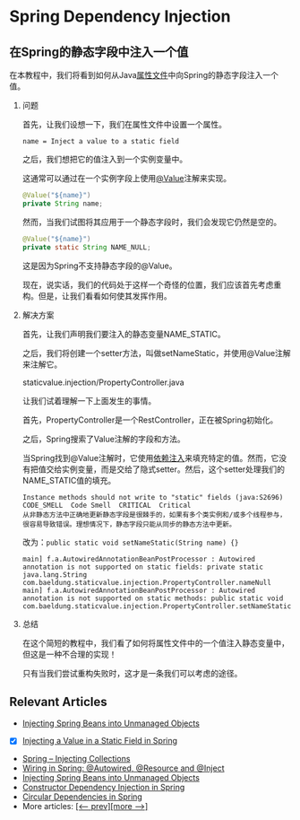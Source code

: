 # Spring Dependency Injection

## 在Spring的静态字段中注入一个值

在本教程中，我们将看到如何从Java[属性文件](https://www.baeldung.com/java-properties)中向Spring的静态字段注入一个值。

1. 问题

    首先，让我们设想一下，我们在属性文件中设置一个属性。

    `name = Inject a value to a static field`

    之后，我们想把它的值注入到一个实例变量中。

    这通常可以通过在一个实例字段上使用[@Value](https://www.baeldung.com/spring-value-annotation)注解来实现。

    ```java
    @Value("${name}")
    private String name;
    ```

    然而，当我们试图将其应用于一个静态字段时，我们会发现它仍然是空的。

    ```java
    @Value("${name}")
    private static String NAME_NULL;
    ```

    这是因为Spring不支持静态字段的@Value。

    现在，说实话，我们的代码处于这样一个奇怪的位置，我们应该首先考虑重构。但是，让我们看看如何使其发挥作用。

2. 解决方案

    首先，让我们声明我们要注入的静态变量NAME_STATIC。

    之后，我们将创建一个setter方法，叫做setNameStatic，并使用@Value注解来注解它。

    staticvalue.injection/PropertyController.java

    让我们试着理解一下上面发生的事情。

    首先，PropertyController是一个RestController，正在被Spring初始化。

    之后，Spring搜索了Value注解的字段和方法。

    当Spring找到@Value注解时，它使用[依赖注入](https://www.baeldung.com/spring-dependency-injection)来填充特定的值。然而，它没有把值交给实例变量，而是交给了隐式setter。然后，这个setter处理我们的NAME_STATIC值的填充。

    ```warn
    Instance methods should not write to "static" fields (java:S2696)
    CODE_SMELL  Code Smell  CRITICAL  Critical
    从非静态方法中正确地更新静态字段是很棘手的，如果有多个类实例和/或多个线程参与，很容易导致错误。理想情况下，静态字段只能从同步的静态方法中更新。
    ```

    改为：`public static void setNameStatic(String name) {}`

    ```log
    main] f.a.AutowiredAnnotationBeanPostProcessor : Autowired annotation is not supported on static fields: private static java.lang.String com.baeldung.staticvalue.injection.PropertyController.nameNull    
    main] f.a.AutowiredAnnotationBeanPostProcessor : Autowired annotation is not supported on static methods: public static void com.baeldung.staticvalue.injection.PropertyController.setNameStatic(java.lang.String)
    ```

3. 总结

    在这个简短的教程中，我们看了如何将属性文件中的一个值注入静态变量中，但这是一种不合理的实现！

    只有当我们尝试重构失败时，这才是一条我们可以考虑的途径。

## Relevant Articles

- [Injecting Spring Beans into Unmanaged Objects](https://www.baeldung.com/spring-inject-bean-into-unmanaged-objects)
- [x] [Injecting a Value in a Static Field in Spring](https://www.baeldung.com/spring-inject-static-field)
- [Spring – Injecting Collections](https://www.baeldung.com/spring-injecting-collections)
- [Wiring in Spring: @Autowired, @Resource and @Inject](https://www.baeldung.com/spring-annotations-resource-inject-autowire)
- [Injecting Spring Beans into Unmanaged Objects](https://www.baeldung.com/spring-inject-bean-into-unmanaged-objects)
- [Constructor Dependency Injection in Spring](https://www.baeldung.com/constructor-injection-in-spring)
- [Circular Dependencies in Spring](https://www.baeldung.com/circular-dependencies-in-spring)
- More articles: [[<-- prev]](../spring-di)[[more -->]](../spring-di-3)
